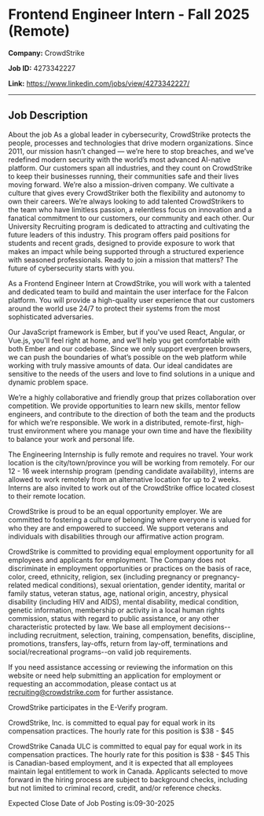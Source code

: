 # Frontend Engineer Intern - Fall 2025 (Remote)

**Company:** CrowdStrike

**Job ID:** 4273342227

**Link:** https://www.linkedin.com/jobs/view/4273342227/

---

## Job Description

About the job
As a global leader in cybersecurity, CrowdStrike protects the people, processes and technologies that drive modern organizations. Since 2011, our mission hasn’t changed — we’re here to stop breaches, and we’ve redefined modern security with the world’s most advanced AI-native platform. Our customers span all industries, and they count on CrowdStrike to keep their businesses running, their communities safe and their lives moving forward. We’re also a mission-driven company. We cultivate a culture that gives every CrowdStriker both the flexibility and autonomy to own their careers. We’re always looking to add talented CrowdStrikers to the team who have limitless passion, a relentless focus on innovation and a fanatical commitment to our customers, our community and each other. Our University Recruiting program is dedicated to attracting and cultivating the future leaders of this industry. This program offers paid positions for students and recent grads, designed to provide exposure to work that makes an impact while being supported through a structured experience with seasoned professionals. Ready to join a mission that matters? The future of cybersecurity starts with you.



As a Frontend Engineer Intern at CrowdStrike, you will work with a talented and dedicated team to build and maintain the user interface for the Falcon platform. You will provide a high-quality user experience that our customers around the world use 24/7 to protect their systems from the most sophisticated adversaries.

Our JavaScript framework is Ember, but if you've used React, Angular, or Vue.js, you'll feel right at home, and we’ll help you get comfortable with both Ember and our codebase. Since we only support evergreen browsers, we can push the boundaries of what’s possible on the web platform while working with truly massive amounts of data. Our ideal candidates are sensitive to the needs of the users and love to find solutions in a unique and dynamic problem space.

We’re a highly collaborative and friendly group that prizes collaboration over competition. We provide opportunities to learn new skills, mentor fellow engineers, and contribute to the direction of both the team and the products for which we’re responsible. We work in a distributed, remote-first, high-trust environment where you manage your own time and have the flexibility to balance your work and personal life.















The Engineering Internship is fully remote and requires no travel. Your work location is the city/town/province you will be working from remotely. For our 12 - 16 week internship program (pending candidate availability), interns are allowed to work remotely from an alternative location for up to 2 weeks. Interns are also invited to work out of the CrowdStrike office located closest to their remote location.





CrowdStrike is proud to be an equal opportunity employer. We are committed to fostering a culture of belonging where everyone is valued for who they are and empowered to succeed. We support veterans and individuals with disabilities through our affirmative action program.

CrowdStrike is committed to providing equal employment opportunity for all employees and applicants for employment. The Company does not discriminate in employment opportunities or practices on the basis of race, color, creed, ethnicity, religion, sex (including pregnancy or pregnancy-related medical conditions), sexual orientation, gender identity, marital or family status, veteran status, age, national origin, ancestry, physical disability (including HIV and AIDS), mental disability, medical condition, genetic information, membership or activity in a local human rights commission, status with regard to public assistance, or any other characteristic protected by law. We base all employment decisions--including recruitment, selection, training, compensation, benefits, discipline, promotions, transfers, lay-offs, return from lay-off, terminations and social/recreational programs--on valid job requirements.

If you need assistance accessing or reviewing the information on this website or need help submitting an application for employment or requesting an accommodation, please contact us at recruiting@crowdstrike.com for further assistance.



CrowdStrike participates in the E-Verify program.





CrowdStrike, Inc. is committed to equal pay for equal work in its compensation practices. The hourly rate for this position is $38 - $45

CrowdStrike Canada ULC is committed to equal pay for equal work in its compensation practices. The hourly rate for this position is $38 - $45 This is Canadian-based employment, and it is expected that all employees maintain legal entitlement to work in Canada. Applicants selected to move forward in the hiring process are subject to background checks, including but not limited to criminal record, credit, and/or reference checks.

Expected Close Date of Job Posting is:09-30-2025
